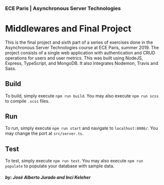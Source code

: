 ### ECE Paris | Asynchronous Server Technologies

# Middlewares and Final Project

This is the final project and sixth part of a series of exercises done in the Asynchronous Server Technologies course 
at ECE Paris, summer 2019. The project consists of a single web application with 
authentication and CRUD operations for users and user metrics. This was built using NodeJS,
Express, TypeScript, and MongoDB. It also integrates Nodemon, Travis and Sass.

## Build

To build, simply execute `npm run build`. You may also execute `npm run scss` to
compile `.scss` files.

## Run

To run, simply execute `npm run start` and navigate to `localhost:8086/`.
You may change the port at `src/server.ts`.

## Test

To test, simply execute `npm run test`. You may also execute `npm run populate` to
populate your database with sample data.

##### by: José Alberto Jurado and Inci Keleher

